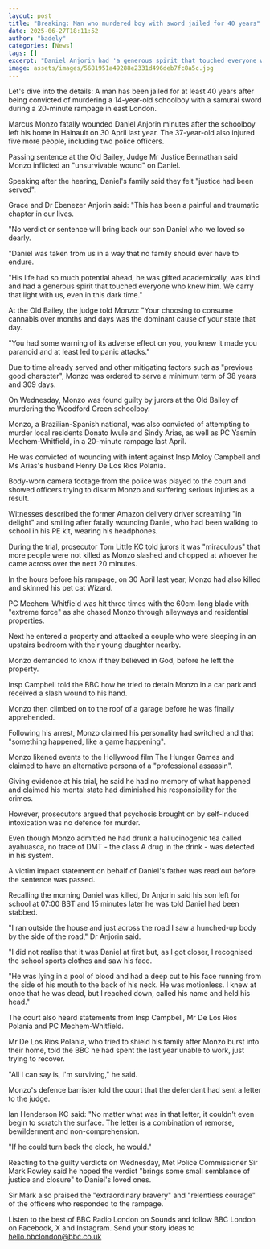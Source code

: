 ```yaml
---
layout: post
title: "Breaking: Man who murdered boy with sword jailed for 40 years"
date: 2025-06-27T18:11:52
author: "badely"
categories: [News]
tags: []
excerpt: "Daniel Anjorin had 'a generous spirit that touched everyone who knew him' his family said."
image: assets/images/5681951a49288e2331d496deb7fc8a5c.jpg
---
```


Let's dive into the details: A man has been jailed for at least 40 years after being convicted of murdering a 14-year-old schoolboy with a samurai sword during a 20-minute rampage in east London.

Marcus Monzo fatally wounded Daniel Anjorin minutes after the schoolboy left his home in Hainault on 30 April last year. The 37-year-old also injured five more people, including two police officers.

Passing sentence at the Old Bailey, Judge Mr Justice Bennathan said Monzo inflicted an "unsurvivable wound" on Daniel.

Speaking after the hearing, Daniel's family said they felt "justice had been served".

Grace and Dr Ebenezer Anjorin said: "This has been a painful and traumatic chapter in our lives.

"No verdict or sentence will bring back our son Daniel who we loved so dearly.

"Daniel was taken from us in a way that no family should ever have to endure. 

"His life had so much potential ahead, he was gifted academically, was kind and had a generous spirit that touched everyone who knew him. We carry that light with us, even in this dark time."

At the Old Bailey, the judge told Monzo: "Your choosing to consume cannabis over months and days was the dominant cause of your state that day.

"You had some warning of its adverse effect on you, you knew it made you paranoid and at least led to panic attacks."

Due to time already served and other mitigating factors such as "previous good character", Monzo was ordered to serve a minimum term of 38 years and 309 days.

On Wednesday, Monzo was found guilty by jurors at the Old Bailey of murdering the Woodford Green schoolboy.

Monzo, a Brazilian-Spanish national, was also convicted of attempting to murder local residents Donato Iwule and Sindy Arias, as well as PC Yasmin Mechem-Whitfield, in a 20-minute rampage last April.

He was convicted of wounding with intent against Insp Moloy Campbell and Ms Arias's husband Henry De Los Rios Polania.

Body-worn camera footage from the police was played to the court and showed officers trying to disarm Monzo and suffering serious injuries as a result.

Witnesses described the former Amazon delivery driver screaming "in delight" and smiling after fatally wounding Daniel, who had been walking to school in his PE kit, wearing his headphones.

During the trial, prosecutor Tom Little KC told jurors it was "miraculous" that more people were not killed as Monzo slashed and chopped at whoever he came across over the next 20 minutes.

In the hours before his rampage, on 30 April last year, Monzo had also killed and skinned his pet cat Wizard.

PC Mechem-Whitfield was hit three times with the 60cm-long blade with "extreme force" as she chased Monzo through alleyways and residential properties.

Next he entered a property and attacked a couple who were sleeping in an upstairs bedroom with their young daughter nearby.

Monzo demanded to know if they believed in God, before he left the property. 

Insp Campbell told the BBC how he tried to detain Monzo in a car park and received a slash wound to his hand.

Monzo then climbed on to the roof of a garage before he was finally apprehended.

Following his arrest, Monzo claimed his personality had switched and that "something happened, like a game happening".

Monzo likened events to the Hollywood film The Hunger Games and claimed to have an alternative persona of a "professional assassin".

Giving evidence at his trial, he said he had no memory of what happened and claimed his mental state had diminished his responsibility for the crimes.

However, prosecutors argued that psychosis brought on by self-induced intoxication was no defence for murder.

Even though Monzo admitted he had drunk a hallucinogenic tea called ayahuasca, no trace of DMT - the class A drug in the drink - was detected in his system.

A victim impact statement on behalf of Daniel's father was read out before the sentence was passed.

Recalling the morning Daniel was killed, Dr Anjorin said his son left for school at 07:00 BST and 15 minutes later he was told Daniel had been stabbed.

"I ran outside the house and just across the road I saw a hunched-up body by the side of the road," Dr Anjorin said.

"I did not realise that it was Daniel at first but, as I got closer, I recognised the school sports clothes and saw his face.

"He was lying in a pool of blood and had a deep cut to his face running from the side of his mouth to the back of his neck. He was motionless. I knew at once that he was dead, but I reached down, called his name and held his head."

The court also heard statements from Insp Campbell, Mr De Los Rios Polania and PC Mechem-Whitfield.

Mr De Los Rios Polania, who tried to shield his family after Monzo burst into their home, told the BBC he had spent the last year unable to work, just trying to recover.

"All I can say is, I'm surviving," he said.

Monzo's defence barrister told the court that the defendant had sent a letter to the judge.

Ian Henderson KC said: "No matter what was in that letter, it couldn't even begin to scratch the surface. The letter is a combination of remorse, bewilderment and non-comprehension.

"If he could turn back the clock, he would."

Reacting to the guilty verdicts on Wednesday, Met Police Commissioner Sir Mark Rowley said he hoped the verdict "brings some small semblance of justice and closure" to Daniel's loved ones.

Sir Mark also praised the "extraordinary bravery" and "relentless courage" of the officers who responded to the rampage.

Listen to the best of BBC Radio London on Sounds and follow BBC London on Facebook, X and Instagram. Send your story ideas to hello.bbclondon@bbc.co.uk

